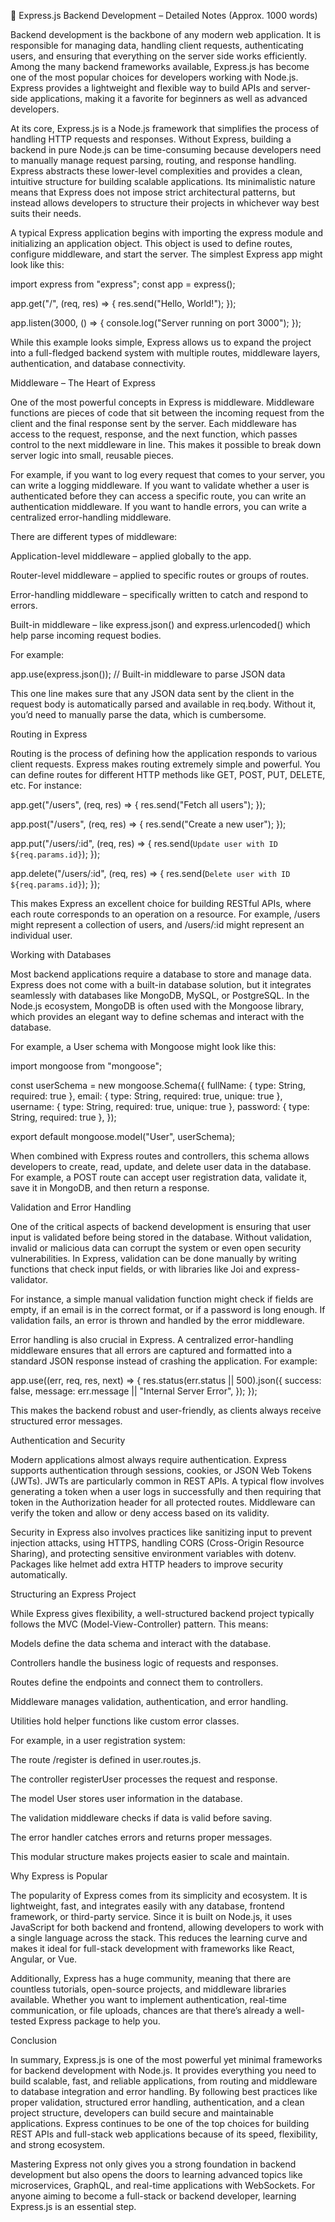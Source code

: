 📖 Express.js Backend Development – Detailed Notes (Approx. 1000 words)

Backend development is the backbone of any modern web application. It is responsible for managing data, handling client requests, authenticating users, and ensuring that everything on the server side works efficiently. Among the many backend frameworks available, Express.js has become one of the most popular choices for developers working with Node.js. Express provides a lightweight and flexible way to build APIs and server-side applications, making it a favorite for beginners as well as advanced developers.

At its core, Express.js is a Node.js framework that simplifies the process of handling HTTP requests and responses. Without Express, building a backend in pure Node.js can be time-consuming because developers need to manually manage request parsing, routing, and response handling. Express abstracts these lower-level complexities and provides a clean, intuitive structure for building scalable applications. Its minimalistic nature means that Express does not impose strict architectural patterns, but instead allows developers to structure their projects in whichever way best suits their needs.

A typical Express application begins with importing the express module and initializing an application object. This object is used to define routes, configure middleware, and start the server. The simplest Express app might look like this:

import express from "express";
const app = express();

app.get("/", (req, res) => {
  res.send("Hello, World!");
});

app.listen(3000, () => {
  console.log("Server running on port 3000");
});


While this example looks simple, Express allows us to expand the project into a full-fledged backend system with multiple routes, middleware layers, authentication, and database connectivity.

Middleware – The Heart of Express

One of the most powerful concepts in Express is middleware. Middleware functions are pieces of code that sit between the incoming request from the client and the final response sent by the server. Each middleware has access to the request, response, and the next function, which passes control to the next middleware in line. This makes it possible to break down server logic into small, reusable pieces.

For example, if you want to log every request that comes to your server, you can write a logging middleware. If you want to validate whether a user is authenticated before they can access a specific route, you can write an authentication middleware. If you want to handle errors, you can write a centralized error-handling middleware.

There are different types of middleware:

Application-level middleware – applied globally to the app.

Router-level middleware – applied to specific routes or groups of routes.

Error-handling middleware – specifically written to catch and respond to errors.

Built-in middleware – like express.json() and express.urlencoded() which help parse incoming request bodies.

For example:

app.use(express.json()); // Built-in middleware to parse JSON data


This one line makes sure that any JSON data sent by the client in the request body is automatically parsed and available in req.body. Without it, you’d need to manually parse the data, which is cumbersome.

Routing in Express

Routing is the process of defining how the application responds to various client requests. Express makes routing extremely simple and powerful. You can define routes for different HTTP methods like GET, POST, PUT, DELETE, etc. For instance:

app.get("/users", (req, res) => {
  res.send("Fetch all users");
});

app.post("/users", (req, res) => {
  res.send("Create a new user");
});

app.put("/users/:id", (req, res) => {
  res.send(`Update user with ID ${req.params.id}`);
});

app.delete("/users/:id", (req, res) => {
  res.send(`Delete user with ID ${req.params.id}`);
});


This makes Express an excellent choice for building RESTful APIs, where each route corresponds to an operation on a resource. For example, /users might represent a collection of users, and /users/:id might represent an individual user.

Working with Databases

Most backend applications require a database to store and manage data. Express does not come with a built-in database solution, but it integrates seamlessly with databases like MongoDB, MySQL, or PostgreSQL. In the Node.js ecosystem, MongoDB is often used with the Mongoose library, which provides an elegant way to define schemas and interact with the database.

For example, a User schema with Mongoose might look like this:

import mongoose from "mongoose";

const userSchema = new mongoose.Schema({
  fullName: { type: String, required: true },
  email: { type: String, required: true, unique: true },
  username: { type: String, required: true, unique: true },
  password: { type: String, required: true },
});

export default mongoose.model("User", userSchema);


When combined with Express routes and controllers, this schema allows developers to create, read, update, and delete user data in the database. For example, a POST route can accept user registration data, validate it, save it in MongoDB, and then return a response.

Validation and Error Handling

One of the critical aspects of backend development is ensuring that user input is validated before being stored in the database. Without validation, invalid or malicious data can corrupt the system or even open security vulnerabilities. In Express, validation can be done manually by writing functions that check input fields, or with libraries like Joi and express-validator.

For instance, a simple manual validation function might check if fields are empty, if an email is in the correct format, or if a password is long enough. If validation fails, an error is thrown and handled by the error middleware.

Error handling is also crucial in Express. A centralized error-handling middleware ensures that all errors are captured and formatted into a standard JSON response instead of crashing the application. For example:

app.use((err, req, res, next) => {
  res.status(err.status || 500).json({
    success: false,
    message: err.message || "Internal Server Error",
  });
});


This makes the backend robust and user-friendly, as clients always receive structured error messages.

Authentication and Security

Modern applications almost always require authentication. Express supports authentication through sessions, cookies, or JSON Web Tokens (JWTs). JWTs are particularly common in REST APIs. A typical flow involves generating a token when a user logs in successfully and then requiring that token in the Authorization header for all protected routes. Middleware can verify the token and allow or deny access based on its validity.

Security in Express also involves practices like sanitizing input to prevent injection attacks, using HTTPS, handling CORS (Cross-Origin Resource Sharing), and protecting sensitive environment variables with dotenv. Packages like helmet add extra HTTP headers to improve security automatically.

Structuring an Express Project

While Express gives flexibility, a well-structured backend project typically follows the MVC (Model-View-Controller) pattern. This means:

Models define the data schema and interact with the database.

Controllers handle the business logic of requests and responses.

Routes define the endpoints and connect them to controllers.

Middleware manages validation, authentication, and error handling.

Utilities hold helper functions like custom error classes.

For example, in a user registration system:

The route /register is defined in user.routes.js.

The controller registerUser processes the request and response.

The model User stores user information in the database.

The validation middleware checks if data is valid before saving.

The error handler catches errors and returns proper messages.

This modular structure makes projects easier to scale and maintain.

Why Express is Popular

The popularity of Express comes from its simplicity and ecosystem. It is lightweight, fast, and integrates easily with any database, frontend framework, or third-party service. Since it is built on Node.js, it uses JavaScript for both backend and frontend, allowing developers to work with a single language across the stack. This reduces the learning curve and makes it ideal for full-stack development with frameworks like React, Angular, or Vue.

Additionally, Express has a huge community, meaning that there are countless tutorials, open-source projects, and middleware libraries available. Whether you want to implement authentication, real-time communication, or file uploads, chances are that there’s already a well-tested Express package to help you.

Conclusion

In summary, Express.js is one of the most powerful yet minimal frameworks for backend development with Node.js. It provides everything you need to build scalable, fast, and reliable applications, from routing and middleware to database integration and error handling. By following best practices like proper validation, structured error handling, authentication, and a clean project structure, developers can build secure and maintainable applications. Express continues to be one of the top choices for building REST APIs and full-stack web applications because of its speed, flexibility, and strong ecosystem.

Mastering Express not only gives you a strong foundation in backend development but also opens the doors to learning advanced topics like microservices, GraphQL, and real-time applications with WebSockets. For anyone aiming to become a full-stack or backend developer, learning Express.js is an essential step.
